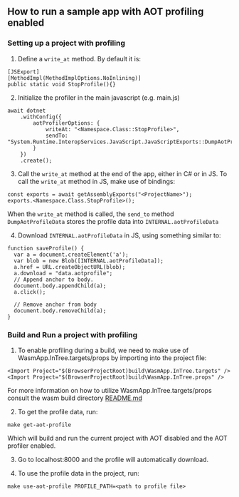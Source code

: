 ## How to run a sample app with AOT profiling enabled

### Setting up a project with profiling

1. Define a `write_at` method. By default it is:

```
[JSExport]
[MethodImpl(MethodImplOptions.NoInlining)]
public static void StopProfile(){}
```

2. Initialize the profiler in the main javascript (e.g. main.js)

```
await dotnet
    .withConfig({
        aotProfilerOptions: {
            writeAt: "<Namespace.Class::StopProfile>",
            sendTo: "System.Runtime.InteropServices.JavaScript.JavaScriptExports::DumpAotProfileData"
        }
    })
    .create();
```

3. Call the `write_at` method at the end of the app, either in C# or in JS. To call the `write_at` method in JS, make use of bindings:

```
const exports = await getAssemblyExports("<ProjectName>");
exports.<Namespace.Class.StopProfile>();
```

When the `write_at` method is called, the `send_to` method `DumpAotProfileData` stores the profile data into `INTERNAL.aotProfileData`

4. Download `INTERNAL.aotProfileData` in JS, using something similar to:

```
function saveProfile() {
  var a = document.createElement('a');
  var blob = new Blob([INTERNAL.aotProfileData]);
  a.href = URL.createObjectURL(blob);
  a.download = "data.aotprofile";
  // Append anchor to body.
  document.body.appendChild(a);
  a.click();

  // Remove anchor from body
  document.body.removeChild(a);
}
```

### Build and Run a project with profiling
1. To enable profiling during a build, we need to make use of WasmApp.InTree.targets/props by importing into the project file:

`<Import Project="$(BrowserProjectRoot)build\WasmApp.InTree.targets" />` <br/>
`<Import Project="$(BrowserProjectRoot)build\WasmApp.InTree.props" />`

For more information on how to utilize WasmApp.InTree.targets/props consult the wasm build directory [README.md](/src/mono/wasm/build/README.md)

2. To get the profile data, run:

`make get-aot-profile`

Which will build and run the current project with AOT disabled and the AOT profiler enabled.

3. Go to localhost:8000 and the profile will automatically download.

4. To use the profile data in the project, run:

`make use-aot-profile PROFILE_PATH=<path to profile file>`
